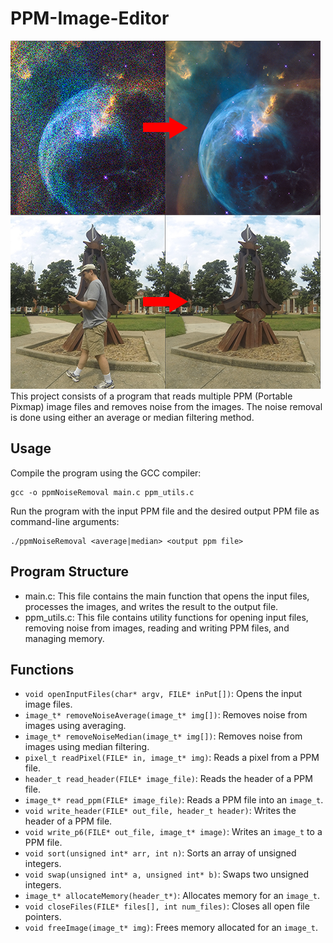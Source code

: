 # PPM-Image-Editor

![Image](https://github.com/Michael-Elrod-dev/PPM-Image-Editor/blob/main/PpmEdit.png)
This project consists of a program that reads multiple PPM (Portable Pixmap) image files and removes noise from the images. The noise removal is done using either an average or median filtering method.

## Usage
Compile the program using the GCC compiler:

```
gcc -o ppmNoiseRemoval main.c ppm_utils.c
```
Run the program with the input PPM file and the desired output PPM file as command-line arguments:
```
./ppmNoiseRemoval <average|median> <output ppm file>
```
## Program Structure

- main.c: This file contains the main function that opens the input files, processes the images, and writes the result to the output file.
- ppm_utils.c: This file contains utility functions for opening input files, removing noise from images, reading and writing PPM files, and managing memory.

## Functions

- `void openInputFiles(char* argv, FILE* inPut[])`: Opens the input image files.
- `image_t* removeNoiseAverage(image_t* img[])`: Removes noise from images using averaging.
- `image_t* removeNoiseMedian(image_t* img[])`: Removes noise from images using median filtering.
- `pixel_t readPixel(FILE* in, image_t* img)`: Reads a pixel from a PPM file.
- `header_t read_header(FILE* image_file)`: Reads the header of a PPM file.
- `image_t* read_ppm(FILE* image_file)`: Reads a PPM file into an `image_t`.
- `void write_header(FILE* out_file, header_t header)`: Writes the header of a PPM file.
- `void write_p6(FILE* out_file, image_t* image)`: Writes an `image_t` to a PPM file.
- `void sort(unsigned int* arr, int n)`: Sorts an array of unsigned integers.
- `void swap(unsigned int* a, unsigned int* b)`: Swaps two unsigned integers.
- `image_t* allocateMemory(header_t*)`: Allocates memory for an `image_t`.
- `void closeFiles(FILE* files[], int num_files)`: Closes all open file pointers.
- `void freeImage(image_t* img)`: Frees memory allocated for an `image_t`.
